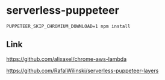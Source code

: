 # serverless-puppeteer

`PUPPETEER_SKIP_CHROMIUM_DOWNLOAD=1 npm install`

## Link

https://github.com/alixaxel/chrome-aws-lambda

https://github.com/RafalWilinski/serverless-puppeteer-layers
